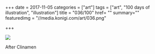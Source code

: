 +++
date = 2017-11-05
categories = ["art"]
tags = ["art", "100 days of illustration", "illustration"]
title = "036/100"
href= ""
summary=""
featuredimg = "//media.konigi.com/art/036.png"

+++

<img src="//media.konigi.com/art/036.png" />

After Clinamen
